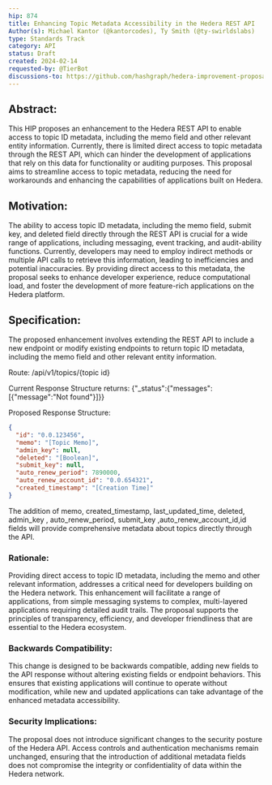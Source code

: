 ```yaml
---
hip: 874
title: Enhancing Topic Metadata Accessibility in the Hedera REST API
Author(s): Michael Kantor (@kantorcodes), Ty Smith (@ty-swirldslabs)
type: Standards Track
category: API
status: Draft
created: 2024-02-14
requested-by: @TierBot
discussions-to: https://github.com/hashgraph/hedera-improvement-proposal/pull/883
---
```


## Abstract:
This HIP proposes an enhancement to the Hedera REST API to enable access to topic ID metadata, including the memo field and other relevant entity information. Currently, there is limited direct access to topic metadata through the REST API, which can hinder the development of applications that rely on this data for functionality or auditing purposes. This proposal aims to streamline access to topic metadata, reducing the need for workarounds and enhancing the capabilities of applications built on Hedera.

## Motivation:
The ability to access topic ID metadata, including the memo field, submit key, and deleted field directly through the REST API is crucial for a wide range of applications, including messaging, event tracking, and audit-ability functions. Currently, developers may need to employ indirect methods or multiple API calls to retrieve this information, leading to inefficiencies and potential inaccuracies. By providing direct access to this metadata, the proposal seeks to enhance developer experience, reduce computational load, and foster the development of more feature-rich applications on the Hedera platform.

## Specification:
The proposed enhancement involves extending the REST API to include a new endpoint or modify existing endpoints to return topic ID metadata, including the memo field and other relevant entity information.

Route:
/api/v1/topics/{topic id}

Current Response Structure returns:
{"_status":{"messages":[{"message":"Not found"}]}}


Proposed Response Structure:
```json
{
  "id": "0.0.123456",
  "memo": "[Topic Memo]",
  "admin_key": null,
  "deleted": "[Boolean]",
  "submit_key": null,
  "auto_renew_period": 7890000,
  "auto_renew_account_id": "0.0.654321",
  "created_timestamp": "[Creation Time]"
}
```

The addition of memo, created_timestamp, last_updated_time,  deleted, admin_key , auto_renew_period, submit_key ,auto_renew_account_id,id fields will provide comprehensive metadata about topics directly through the API.

### Rationale:
Providing direct access to topic ID metadata, including the memo and other relevant information, addresses a critical need for developers building on the Hedera network. This enhancement will facilitate a range of applications, from simple messaging systems to complex, multi-layered applications requiring detailed audit trails. The proposal supports the principles of transparency, efficiency, and developer friendliness that are essential to the Hedera ecosystem.

### Backwards Compatibility:
This change is designed to be backwards compatible, adding new fields to the API response without altering existing fields or endpoint behaviors. This ensures that existing applications will continue to operate without modification, while new and updated applications can take advantage of the enhanced metadata accessibility.

### Security Implications:
The proposal does not introduce significant changes to the security posture of the Hedera API. Access controls and authentication mechanisms remain unchanged, ensuring that the introduction of additional metadata fields does not compromise the integrity or confidentiality of data within the Hedera network.